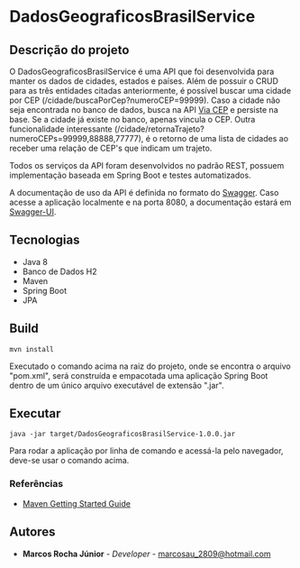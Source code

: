 # DadosGeograficosBrasilService

## Descrição do projeto
O DadosGeograficosBrasilService é uma API que foi desenvolvida para manter os dados de cidades, estados e países. Além de possuir o CRUD para as três entidades citadas anteriormente, é possível buscar uma cidade por CEP (/cidade/buscaPorCep?numeroCEP=99999). Caso a cidade não seja encontrada no banco de dados, busca na API [Via CEP](https://viacep.com.br/) e persiste na base. Se a cidade já existe no banco, apenas vincula o CEP. Outra funcionalidade interessante (/cidade/retornaTrajeto?numeroCEPs=99999,88888,77777), é o retorno de uma lista de cidades ao receber uma relação de CEP's que indicam um trajeto.

Todos os serviços da API foram desenvolvidos no padrão REST, possuem implementação baseada em Spring Boot e testes automatizados.

A documentação de uso da API é definida no formato do [Swagger](https://swagger.io/solutions/api-documentation/). Caso acesse a aplicação localmente e na porta 8080, a documentação estará em [Swagger-UI](http://localhost:8080/swagger-ui.html).

## Tecnologias

- Java 8
- Banco de Dados H2
- Maven
- Spring Boot
- JPA

## Build

` mvn install `

Executado o comando acima na raiz do projeto, onde se encontra o arquivo "pom.xml", será construída e empacotada uma aplicação Spring Boot dentro de um único arquivo executável de extensão ".jar".

## Executar

` java -jar target/DadosGeograficosBrasilService-1.0.0.jar `

Para rodar a aplicação por linha de comando e acessá-la pelo navegador, deve-se usar o comando acima.

### Referências

- [Maven Getting Started Guide](https://maven.apache.org/guides/getting-started/index.html)

## Autores

* **Marcos Rocha Júnior** - *Developer* - [marcosau_2809@hotmail.com](mailto:marcosau_2809@hotmail.com)
